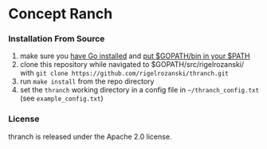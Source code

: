 # Concept Ranch

### Installation From Source

1. make sure you [have Go installed][1] and [put $GOPATH/bin in your $PATH][2]
2. clone this repository while navigated to $GOPATH/src/rigelrozanski/ with `git clone https://github.com/rigelrozanski/thranch.git`
3. run `make install` from the repo directory
4. set the `thranch` working directory in a config file in `~/thranch_config.txt` (see `example_config.txt`)

[1]: https://golang.org/doc/install
[2]: https://github.com/tendermint/tendermint/wiki/Setting-GOPATH 

### License

thranch is released under the Apache 2.0 license.
